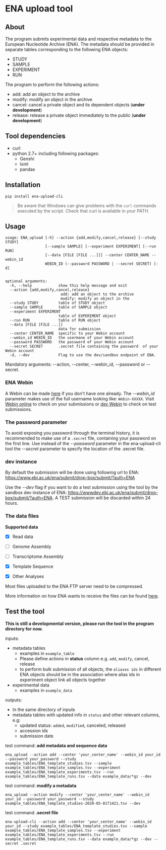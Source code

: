 # ENA upload tool

## About

The program submits experimental data and respective metadata to the European Nucleotide Archive (ENA). The metadata should be provided in separate tables corresponding to the following ENA objects:

* STUDY
* SAMPLE
* EXPERIMENT
* RUN

The program to perform the following actions:

* add: add an object to the archive
* modify: modify an object in the archive
* cancel: cancel a private object and its dependent objects (**under development**)
* release: release a private object immediately to the public (**under development**)

## Tool dependencies

* curl
* python 2.7+ including following packages:
  * Genshi
  * lxml
  * pandas

## Installation

```
pip install ena-upload-cli
```

> Be aware that Windows can give problems with the `curl` commands executed by the script. Check that curl is available in your PATH.

## Usage

```
usage: ENA_upload [-h] --action {add,modify,cancel,release} [--study STUDY]
                  [--sample SAMPLE] [--experiment EXPERIMENT] [--run RUN]
                  [--data [FILE [FILE ...]]] --center CENTER_NAME --webin_id
                  WEBIN_ID (--password PASSWORD | --secret SECRET) [-d]


optional arguments:
  -h, --help            show this help message and exit
  --action {add,modify,cancel,release}
                         add: add an object to the archive
                         modify: modify an object in the 
  --study STUDY         table of STUDY object
  --sample SAMPLE       table of SAMPLE object
  --experiment EXPERIMENT
                        table of EXPERIMENT object
  --run RUN             table of RUN object
  --data [FILE [FILE ...]]
                        data for submission
  --center CENTER_NAME  specific to your Webin account
  --webin_id WEBIN_ID   the usermane of your Webin account
  --password PASSWORD   the password of your Webin account
  --secret SECRET       .secret file containing the password  of your Webin account
  -d, --dev             Flag to use the dev/sandbox endpoint of ENA.
```

Mandatory arguments: --action, --center, --webin_id, --password or --secret.

### ENA Webin

A Webin can be made [here](https://www.ebi.ac.uk/ena/submit/sra/#home) if you don't have one already. The *--webin_id* parameter makes use of the full username looking like: `Webin-XXXXX`. Visit [Webin online](https://www.ebi.ac.uk/ena/submit/webin) to check on your submissions or [dev Webin](https://wwwdev.ebi.ac.uk/ena/submit/webin) to check on test submissions.

### The password parameter

To avoid exposing you password through the terminal history, it is recommended to make use of a `.secret` file, containing your password on the first line. Use instead of the *--password* parameter in the ena-upload-cli tool the *--secret* parameter to specify the location of the .secret file.


### dev instance


By default the submission will be done using following url to ENA: https://www.ebi.ac.uk/ena/submit/drop-box/submit/?auth=ENA

Use the *--dev* flag if you want to do a test submission using the tool by the sandbox dev instance of ENA: https://wwwdev.ebi.ac.uk/ena/submit/drop-box/submit/?auth=ENA. A TEST submission will be discarded within 24 hours.

### The data files

**Supported data**

- [x] Read data
- [ ] Genome Assembly
- [ ] Transcriptome Assembly
- [x] Template Sequence
- [x] Other Analyses


Most files uploaded to the ENA FTP server need to be compressed.

More information on how ENA wants to receive the files can be found [here](https://ena-docs.readthedocs.io/en/latest/submit/fileprep/preparation.html).

## Test the tool

**This is still a developmental version, please run the tool in the program directory for now.**

inputs:
* metadata tables
  * examples in `example_table`
  * Please define actions in **status** column e.g. `add`, `modify`, cancel, release
  * to perform bulk submission of all objects, the `aliases ids` in different ENA objects should be in the association where alias ids in experiment object link all objects together
* experimental data
  * examples in `example_data`

outputs:
* In the same directory of inputs
* metadata tables with updated info in `status` and other relevant columns, e.g:
  * updated status: `added`, `modified`, canceled, released
  * accession ids
  * submission date

test command: **add metadata and sequence data**

 `ena_upload --action add --center 'your_center_name' --webin_id your_id --password your_password --study example_tables/ENA_template_studies.tsv --sample example_tables/ENA_template_samples.tsv --experiment example_tables/ENA_template_experiments.tsv --run example_tables/ENA_template_runs.tsv --data example_data/*gz --dev`

 test command: **modify a metadata**

 `ena_upload --action modify --center 'your_center_name' --webin_id your_id --password your_password --study example_tables/ENA_template_studies-2020-05-01T1421.tsv --dev`

test command **.secret file**

`ena-upload-cli --action add --center 'your_center_name' --webin_id your_id --study example_tables/ENA_template_studies.tsv --sample example_tables/ENA_template_samples.tsv --experiment example_tables/ENA_template_experiments.tsv --run example_tables/ENA_template_runs.tsv --data example_data/*gz --dev --secret .secret`